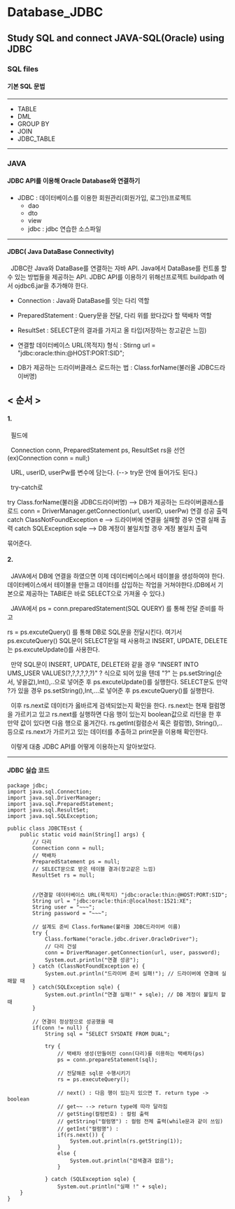 # Database_JDBC
Study SQL and connect JAVA-SQL(Oracle) using JDBC
-------------------------------------------------
### SQL files
#### 기본 SQL 문법
---------------------------
- TABLE    
- DML    
- GROUP BY     
- JOIN    
- JDBC_TABLE    
-------------------------------------------
### JAVA

#### JDBC API를 이용해 Oracle Database와 연결하기

- JDBC : 데이터베이스를 이용한 회원관리(회원가입, 로그인)프로젝트
  - dao    
  - dto   
  - view    
  - jdbc : jdbc 연습한 소스파일
----------------------------------
#### JDBC( Java DataBase Connectivity)
&nbsp;&nbsp;JDBC란 Java와 DataBase를 연결하는 자바 API. Java에서 DataBase를 컨트롤 할 수 있는 방법들을 제공하는 API.
JDBC API를 이용하기 위해선프로젝트 buildpath 에서 ojdbc6.jar을 추가해야 한다.

- Connection : Java와 DataBase를 잇는 다리 역할

- PreparedStatement : Query문을 전달, 다리 위를 왔다갔다 할 택배차 역할

- ResultSet :  SELECT문의 결과를 가지고 올 타입(저장하는 창고같은 느낌)

- 연결할 데이터베이스 URL(목적지) 형식 : Stirng url = "jdbc:oracle:thin:@HOST:PORT:SID";

- DB가 제공하는 드라이버클래스 로드하는 법 : Class.forName(불러올 JDBC드라이버명)

## < 순서 >

#### 1.
&nbsp;&nbsp;필드에     

&nbsp;&nbsp;Connection conn, PreparedStatement ps, ResultSet rs을 선언 (ex)Connection conn = null;)

&nbsp;&nbsp;URL, userID, userPw를 변수에 담는다. (--> try문 안에 들어가도 된다.)

&nbsp;&nbsp;try-catch로

try
	Class.forName(불러올 JDBC드라이버명) --> DB가 제공하는 드라이버클래스를 로드
	conn = DriverManager.getConnection(url, userID, userPw)
	연결 성공 출력
catch
	ClassNotFoundException e --> 드라이버에 연결을 실패할 경우
	연결 실패 출력
catch
	SQLException sqle --> DB 계정이 불일치할 경우 
	계정 불일치 출력 

묶어준다.

#### 2.  
&nbsp;&nbsp;JAVA에서 DB에 연결을 하였으면 이제 데이터베이스에서 테이블을 생성하여야 한다.
데이터베이스에서 테이블을 만들고 데이터를 삽입하는 작업을 거쳐야한다.(DB에서 기본으로 제공하는 
TABlE은 바로 SELECT으로 가져올 수 있다.)

&nbsp;&nbsp;JAVA에서
ps = conn.preparedStatement(SQL QUERY) 를 통해 전달 준비를 하고

rs = ps.excuteQuery() 를 통해 DB로 SQL문을 전달시킨다.
여기서 ps.excuteQuery() SQL문이 SELECT문일 때 사용하고 
INSERT, UPDATE, DELETE는 ps.excuteUpdate()를 사용한다.    

&nbsp;&nbsp;만약 SQL문이 INSERT, UPDATE, DELETE와 같을 경우 "INSERT INTO UMS_USER VALUES(?,?,?,?,?,?)" ? 식으로 되어 있을 텐데
"?" 는 ps.setString(순서, 넣을값),Int(),..으로 넣어준 후 ps.excuteUpdate()를 실행한다.
SELECT문도 만약 ?가 있을 경우 ps.setString(),Int,...로 넣어준 후 ps.excuteQuery()를 실행한다.

&nbsp;&nbsp;이후 rs.next로 데이터가 옳바르게 검색되었는지 확인을 한다.
rs.next는 현재 컬럼명을 가르키고 있고 rs.next를 실행하면 다음 행이 있는지 boolean값으로 리턴을 한 후 만약 값이 있다면 다음 행으로 옮겨간다.
rs.getInt(컬렴순서 혹은 컬럼명), String(),.. 등으로 rs.next가 가르키고 있는 데이터를 추출하고 print문을 이용해 확인한다.

&nbsp;&nbsp;이렇게 대충 JDBC API를 어떻게 이용하는지 알아보았다.
 
--------------------------------------------------------
#### JDBC 실습 코드 

	package jdbc;      
	import java.sql.Connection;     
	import java.sql.DriverManager;      
	import java.sql.PreparedStatement;   
	import java.sql.ResultSet;  
	import java.sql.SQLException;    

	public class JDBCTEsst {
		public static void main(String[] args) {
			// 다리
			Connection conn = null;
			// 택배차
			PreparedStatement ps = null;
			// SELECT문으로 받은 테이블 결과(창고같은 느낌)
			ResultSet rs = null;


			//연결할 데이터베이스 URL(목적지) "jdbc:oracle:thin:@HOST:PORT:SID";
			String url = "jdbc:oracle:thin:@localhost:1521:XE";
			String user = "~~~";
			String password = "~~~";

			// 설계도 준비 Class.forName(불러올 JDBC드라이버 이름)
			try {
				Class.forName("oracle.jdbc.driver.OracleDriver");
				// 다리 건설
				conn = DriverManager.getConnection(url, user, password);
				System.out.println("연결 성공");
			} catch (ClassNotFoundException e) {
				System.out.println("드라이버 준비 실패!"); // 드라이버에 연결에 실패할 때
			} catch(SQLException sqle) {
				System.out.println("연결 실패!" + sqle); // DB 계정이 불일치 할 때
			}

			// 연결이 정상정으로 성공했을 때
			if(conn != null) {
				String sql = "SELECT SYSDATE FROM DUAL";

				try {
					// 택배차 생성(만들어진 conn(다리)를 이용하는 택배차(ps)
					ps = conn.prepareStatement(sql);

					// 전달해준 sql문 수행시키기
					rs = ps.executeQuery();

					// next() : 다음 행이 있는지 있으면 T. return type -> boolean
					// get~~ --> return type에 따라 달라짐 
					// getSting(컬럼번호) : 컬럼 출력
					// getString("컬럼명") : 컬럼 전체 출력(while문과 같이 쓰임)
					// getInt("컬럼명") : 
					if(rs.next()) {
						System.out.println(rs.getString(1));
					} 
					else {
						System.out.println("검색결과 없음");
					}

				} catch (SQLException sqle) {
					System.out.println("실패 !" + sqle);
		}
	}

